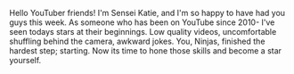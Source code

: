 Hello YouTuber friends! I'm Sensei Katie, and I'm so happy to have had you guys this week. 
As someone who has been on YouTube since 2010- I've seen todays stars at their beginnings.
Low quality videos, uncomfortable shuffling behind the camera, awkward jokes.
You, Ninjas, finished the hardest step; starting. Now its time to hone those skills and become a star yourself.

